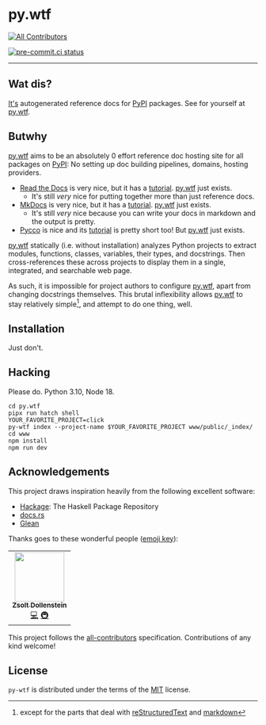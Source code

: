 # py.wtf

<!-- ALL-CONTRIBUTORS-BADGE:START - Do not remove or modify this section -->

[![All Contributors](https://img.shields.io/badge/all_contributors-1-orange.svg?style=flat-square)](#contributors-)

<!-- ALL-CONTRIBUTORS-BADGE:END -->

[![pre-commit.ci status](https://results.pre-commit.ci/badge/github/zsol/py.wtf/main.svg)](https://results.pre-commit.ci/latest/github/zsol/py.wtf/main)

---

## Wat dis?

[It's](https://py.wtf) autogenerated reference docs for [PyPI](https://pypi.org)
packages. See for yourself at [py.wtf](https://py.wtf).

## Butwhy

[py.wtf](https://py.wtf) aims to be an absolutely 0 effort reference doc hosting site
for all packages on [PyPI](https://pypi.org): No setting up doc building pipelines,
domains, hosting providers.

- [Read the Docs](https://readthedocs.org) is very nice, but it has a
  [tutorial](https://docs.readthedocs.io/en/stable/tutorial/). [py.wtf](https://py.wtf)
  just exists.
  - It's still _very_ nice for putting together more than just reference docs.
- [MkDocs](https://www.mkdocs.org/getting-started/) is very nice, but it has a
  [tutorial](https://www.mkdocs.org/getting-started/). [py.wtf](https://py.wtf) just
  exists.
  - It's still _very_ nice because you can write your docs in markdown and the output is
    pretty.
- [Pycco](https://pycco-docs.github.io/pycco/) is nice and its
  [tutorial](https://pycco-docs.github.io/pycco/) is pretty short too! But
  [py.wtf](https://py.wtf) just exists.

[py.wtf](https://py.wtf) statically (i.e. without installation) analyzes Python projects
to extract modules, functions, classes, variables, their types, and docstrings. Then
cross-references these across projects to display them in a single, integrated, and
searchable web page.

As such, it is impossible for project authors to configure [py.wtf](https://py.wtf),
apart from changing docstrings themselves. This brutal inflexibility allows
[py.wtf](https://py.wtf) to stay relatively simple[^1], and attempt to do one thing,
well.

[^1]:
    except for the parts that deal with
    [reStructuredText](https://docutils.sourceforge.io/rst.html) and
    [markdown](https://en.wikipedia.org/wiki/Markdown)

## Installation

Just don't.

## Hacking

Please do. Python 3.10, Node 18.

```shell
cd py.wtf
pipx run hatch shell
YOUR_FAVORITE_PROJECT=click
py-wtf index --project-name $YOUR_FAVORITE_PROJECT www/public/_index/
cd www
npm install
npm run dev
```

## Acknowledgements

This project draws inspiration heavily from the following excellent software:

- [Hackage](https://hackage.haskell.org/): The Haskell Package Repository
- [docs.rs](https://docs.rs/about)
- [Glean](https://glean.software/)

Thanks goes to these wonderful people ([emoji key](https://allcontributors.org/docs/en/emoji-key)):

<!-- ALL-CONTRIBUTORS-LIST:START - Do not remove or modify this section -->
<!-- prettier-ignore-start -->
<!-- markdownlint-disable -->
<table>
  <tr>
    <td align="center"><a href="https://github.com/zsol"><img src="https://avatars.githubusercontent.com/u/66740?v=4?s=100" width="100px;" alt=""/><br /><sub><b>Zsolt Dollenstein</b></sub></a><br /><a href="https://github.com/zsol/py.wtf/commits?author=zsol" title="Code">💻</a> <a href="#infra-zsol" title="Infrastructure (Hosting, Build-Tools, etc)">🚇</a></td>
  </tr>
</table>

<!-- markdownlint-restore -->
<!-- prettier-ignore-end -->

<!-- ALL-CONTRIBUTORS-LIST:END -->

This project follows the [all-contributors](https://github.com/all-contributors/all-contributors) specification. Contributions of any kind welcome!

## License

`py-wtf` is distributed under the terms of the [MIT](https://spdx.org/licenses/MIT.html) license.
